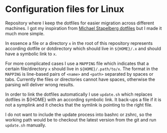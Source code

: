 # Configuration files for Linux

Repository where I keep the dotfiles for easier migration across different machines.
I got my inspiration from 
[Michael Stapelberg dotfiles](http://code.stapelberg.de/git/configfiles/)
but I made it much more simple.

In essence a file or a directory `x` in the root of this repository represents
according dotfile or dotdirectory which should live in `${HOME}/.x` and should 
have a symbolic link to `x`.

For more complicated cases I use a `MAPPING` file which indicates that a certain
file/directory `x` should live in `${HOME}/.path/to/x`.  The format in the
`MAPPING` is line-based pairs of `<name>` and `<path>` separated by spaces or
tabs.  Currently the files or directories cannot have spaces, otherwise the
parsing will deliver wrong results.

In order to link the dotfiles automatically I use `update.sh` which 
replaces dotfiles in ${HOME} with an according symbolic link.  It back-ups a file
if it is not a symplink and it checks that the symlink is pointing to the right
file.

I do not want to include the update process into bashrc or zshrc, so the working
path would be to checkout the latest version from the git and run `update.sh`
manually.
